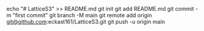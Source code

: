 echo "# LatticeS3" >> README.md
git init
git add README.md
git commit -m "first commit"
git branch -M main
git remote add origin git@github.com:eckast161/LatticeS3.git
git push -u origin main
